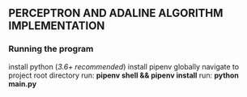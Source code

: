 ## PERCEPTRON AND ADALINE ALGORITHM IMPLEMENTATION

### Running the program

install python (_3.6+ recommended_)
install pipenv globally
navigate to project root directory
run: **pipenv shell && pipenv install**
run: **python main.py**
